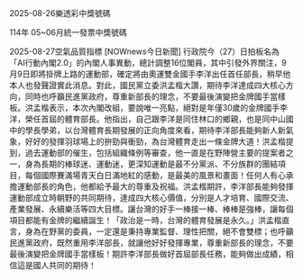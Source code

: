 
2025-08-26樂透彩中獎號碼

                                
114年 05~06月統一發票中獎號碼
                             
2025-08-27空氣品質指標
                              [NOWnews今日新聞] 行政院今（27）日拍板名為「AI行動內閣2.0」的內閣人事異動，總計調整16位閣員，其中引發外界關注，9月9日即將掛牌上路的運動部，確定將由奧運雙金國手李洋出任首任部長，稍早他本人也發聲證實此消息。對此，國民黨立委洪孟楷大讚，期待李洋達成四大核心方向，同時也呼籲民進黨政府，尊重新部長的理念，不要最後演變把金牌國手當樣板。洪孟楷表示，本次內閣改組，要說唯一亮點，絕對是年僅30歲的金牌國手李洋，榮任首屆的體育部長。他指出，自己跟李洋是同住林口的鄉親，也是同中山國中的學長學弟，以台灣體育長期發展的正向角度來看，期待李洋部長能夠新人新氣象，好好的發揮羽球場上的拚勁與衝勁，為台灣體育走出一條金牌大道！洪孟楷提到，過去運動部的催生，包括組織條例等審查，他一直是在野陣營主要的提案者之一，身為長期的棒球迷、運動迷，更深知運動是最不分黨派、不分族群的團結項目，每個國際賽滿場青天白日滿地紅的感動，是最美的風景和畫面！任何人有心承擔運動部長的角色，他都給予最大的尊重及祝福。洪孟楷期許，李洋部長能夠發揮運動部成立時朝野的共同期待，達成四大核心價值，分別是人才培育、國際交流、產業發展、永續樂活等四大目標。讓台灣的好手一棒接一棒、棒棒是強棒，讓每個項目都能有金牌的繼續誕生！「政治是一時，台灣的體育發展是永久。」洪孟楷直言，身為在野黨的委員，一定還是秉持專業監督、理性把關，絕不會雙標；也呼籲民進黨政府，既然重用李洋部長，就讓他好好發揮專業，尊重新部長的理念，不要最後演變把金牌國手當樣板！期許李洋部長做好首屆部長任務，能夠做出成績，相信這是國人共同的期待！